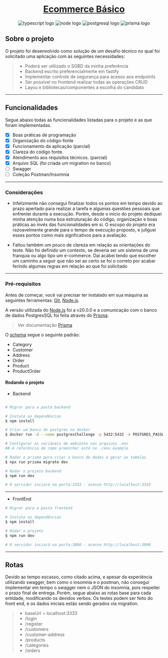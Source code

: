 <h1 align="center">
     <a href="https://mydindin.netlify.app/" alt="site do ecoleta"> Ecommerce Básico </a>
</h1>

<p align="center">
  <img alt="typescript logo" src="https://img.shields.io/badge/-TypeScript-grey?style=flat-square&logo=typescript">
  <img alt="node logo" src="https://img.shields.io/badge/-Nodejs-grey?style=flat-square&logo=Node.js">
  <img alt="postgresql logo" src="https://img.shields.io/badge/-PostgreSQL-grey?style=flat-square&logo=postgresql">    
  <img alt="prisma logo" src="https://img.shields.io/badge/-Prisma-grey?style=flat-square&logo=prisma">   
</p>

## Sobre o projeto

O projeto foi desenvolvido como solução de um desafio técnico no qual foi solicitado uma aplicação com as seguintes necessidades:

> - Poderá ser utilizado o SGBD da minha preferência
> - Backend escrito preferencialmente em fastify
> - Implementar controle de segurança para acesso aos endpoints
> - Ser possível no frontend realizar todas as operações CRUD
> - Layou e bibliotecas/componentes a escolha do candidato

---

## Funcionalidades

Segue abaixo todas as funcionalidades listadas para o projeto e as que foram implementadas.

- [x] Boas práticas de programação
- [x] Organização do código-fonte
- [x] Funcionamento da aplicação (parcial)
- [x] Clareza do código fonte.
- [x] Atendimento aos requisitos técnicos. (parcial)
- [x] Arquivo SQL (foi criada um migration no banco)
- [ ] Swagger
- [ ] Coleção Postman/Insomnia

---

### Considerações

- Infelizmente não consegui finalizar todos os pontos em tempo devido ao prazo apertado para realizar a tarefa e algumas questões pessoais que enfrentei durante a execução. Porém, desde o início do projeto dediquei minha atenção numa boa estruturação do código, organização e boas práticas ao invés das funcionalidades em si. O escopo do projeto era razoavelmente grande para o tempo de execução proposto, e jullguei esses pontos como mais signficativos para a avaliação.

- Faltou também um pouco de clareza em relação as orientações do teste. Não foi definido um contexto, se deveria ser um sistema de uma franquia ou algo tipo um e-commerce. Daí acabei tendo que escolher um caminho a seguir que não sei ao certo se foi o correto por acabar ferindo algumas regras em relação ao que foi solicitado

---

### Pré-requisitos

Antes de começar, você vai precisar ter instalado em sua máquina as seguintes ferramentas: [Git](https://git-scm.com), [Node.js](https://nodejs.org/en/).

A versão utilizada do [Node.js](https://nodejs.org/en/) foi a v20.0.0 e a comunicação com o banco de dados PostgresSQL foi feita através do [Prisma](https://www.prisma.io/).

> Ver documentação [Prisma](https://www.prisma.io/docs/getting-started/setup-prisma/start-from-scratch/relational-databases-typescript-postgres)

O [schema](backend/database/prisma/schema.prisma) segue o seguinte padrâo:

- Category
- Customer
- Address
- Order
- Product
- ProductOrder

#### Rodando o projeto

- Backend

```bash

# Migrar para a pasta backend

# Instale as dependências
$ npm install

# Criar um banco do postgres no docker
$ docker run -d --name postgresChallenge -p 5432:5432 -e POSTGRES_PASSWORD=pass123 postgres

# Configurar as variáveis de ambiente nos arquivos .env
## A referência de como preencher está no ./env.example

# Rodar o prisma para criar o banco de dados e gerar as tabelas
$ npx run prisma migrate dev

# Rodar o projeto backend
$ npm run dev

# O servidor inciará na porta:3333 - acesse http://localhost:3333

```

---

- FrontEnd

```bash
# Migrar para a pasta frontend

# Instale as dependências
$ npm install

# Rodar o projeto
$ npm run dev

# O servidor inciará na porta:3000 - acesse http://localhost:3000

```

---

## Rotas

Devido ao tempo escasso, como citado acima, e apesar da experiência utilizando swagger, bem como o insomnia e o postman, não consegui implementar em tempo o swagger nem o JSON do insomnia, pois respeitei o prazo final de entrega. Porém, segue abaixo as rotas base para cada entidade, modificando os devidos verbos. Os testes podem ser feito do front end, e os dados iniciais estão sendo gerados via migration.

> - baseUrl = localhost:3333
> - /login
> - /register
> - /customers
> - /customer-address
> - /products
> - /categories
> - /orders
